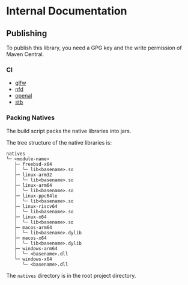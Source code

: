 # Internal Documentation

## Publishing

To publish this library, you need a GPG key and the write permission of Maven Central.

### CI

- [glfw](https://github.com/Over-Run/glfw-ci)
- [nfd](https://github.com/Over-Run/nfd-ci)
- [openal](https://github.com/Over-Run/openal-ci)
- [stb](https://github.com/Over-Run/stb-ci)

### Packing Natives

The build script packs the native libraries into jars.

The tree structure of the native libraries is:

```text
natives
└─ <module-name>
   ├─ freebsd-x64
   │  └─ lib<basename>.so
   ├─ linux-arm32
   │  └─ lib<basename>.so
   ├─ linux-arm64
   │  └─ lib<basename>.so
   ├─ linux-ppc64le
   │  └─ lib<basename>.so
   ├─ linux-riscv64
   │  └─ lib<basename>.so
   ├─ linux-x64
   │  └─ lib<basename>.so
   ├─ macos-arm64
   │  └─ lib<basename>.dylib
   ├─ macos-x64
   │  └─ lib<basename>.dylib
   ├─ windows-arm64
   │  └─ <basename>.dll
   └─ windows-x64
      └─ <basename>.dll
```

The `natives` directory is in the root project directory.
